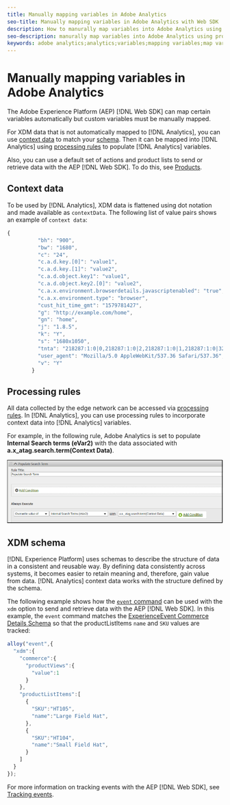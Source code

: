 ```yaml
---
title: Manually mapping variables in Adobe Analytics
seo-title: Manually mapping variables in Adobe Analytics with Web SDK
description: How to manurally map variables into Adobe Analytics using processing rules
seo-description: manurally map variables into Adobe Analytics using processing rules with Web SDK
keywords: adobe analytics;analytics;variables;mapping variables;map variables;contextData;context Data;Processing rules;rules;xdm;schema;
---
```


# Manually mapping variables in Adobe Analytics

The Adobe Experience Platform (AEP) [!DNL Web SDK] can map certain variables automatically but custom variables must be manually mapped.

For XDM data that is not automatically mapped to [!DNL Analytics], you can use [context data](https://docs.adobe.com/content/help/en/analytics/implementation/vars/page-vars/contextdata.html) to match your [schema](https://docs.adobe.com/content/help/en/experience-platform/xdm/schema/composition.html). Then it can be mapped into [!DNL Analytics] using [processing rules](https://docs.adobe.com/content/help/en/analytics/admin/admin-tools/processing-rules/processing-rules-configuration/t-processing-rules.html) to populate [!DNL Analytics] variables. 
 
Also, you can use a default set of actions and product lists to send or retrieve data with the AEP [!DNL Web SDK]. To do this, see [Products](https://docs.adobe.com/content/help/en/experience-platform/edge/implement/commerce.html).

## Context data

To be used by [!DNL Analytics], XDM data is flattened using dot notation and made available as `contextData`. The following list of value pairs shows an example of `context data`:

```javascript
{
          "bh": "900",
          "bw": "1680",
          "c": "24",
          "c.a.d.key.[0]": "value1",
          "c.a.d.key.[1]": "value2",
          "c.a.d.object.key1": "value1",
          "c.a.d.object.key2.[0]": "value2",
          "c.a.x.environment.browserdetails.javascriptenabled": "true",
          "c.a.x.environment.type": "browser",
          "cust_hit_time_gmt": "1579781427",
          "g": "http://example.com/home",
          "gn": "home",
          "j": "1.8.5",
          "k": "Y",
          "s": "1680x1050",
          "tnta": "218287:1:0|0,218287:1:0|2,218287:1:0|1,218287:1:0|32767,218287:1:0|1,218287:1:0|0,218287:1:0|1,218287:1:0|0,218287:1:0|1",
          "user_agent": "Mozilla/5.0 AppleWebKit/537.36 Safari/537.36",
          "v": "Y"
        }
```

## Processing rules

All data collected by the edge network can be accessed via [processing rules](https://docs.adobe.com/content/help/en/analytics/admin/admin-tools/processing-rules/processing-rules-configuration/t-processing-rules.html). In [!DNL Analytics], you can use processing rules to incorporate context data into [!DNL Analytics] variables. 

For example, in the following rule, Adobe Analytics is set to populate **Internal Search terms (eVar2)** with the data associated with **a.x_atag.search.term(Context Data)**.

  ![](assets/examplerule.png)


## XDM schema

[!DNL Experience Platform] uses schemas to describe the structure of data in a consistent and reusable way. By defining data consistently across systems, it becomes easier to retain meaning and, therefore, gain value from data. [!DNL Analytics] context data works with the structure defined by the schema. 

The following example shows how the [`event` command](https://docs.adobe.com/content/help/en/experience-platform/edge/fundamentals/tracking-events.html) can be used with the `xdm` option to send and retrieve data with the AEP [!DNL Web SDK]. In this example, the `event` command matches the [ExperienceEvent Commerce Details Schema](https://github.com/adobe/xdm/blob/1c22180490558e3c13352fe3e0540cb7e93c69ca/docs/reference/context/experienceevent-commerce.schema.md) so that the productListItems `name` and `SKU` values are tracked:


```javascript
alloy("event",{
  "xdm":{
    "commerce":{
      "productViews":{
        "value":1
      }
    },
    "productListItems":[
      {
        "SKU":"HT105",
        "name":"Large Field Hat",
      },
      {
        "SKU":"HT104",
        "name":"Small Field Hat",
      }
    ]
  }
});
```

For more information on tracking events with the AEP [!DNL Web SDK], see [Tracking events](https://docs.adobe.com/content/help/en/experience-platform/edge/fundamentals/tracking-events.html).
